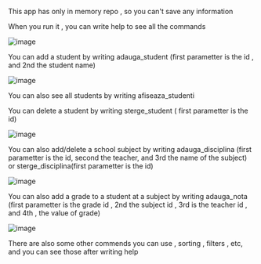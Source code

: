 This app has only in memory repo , so you can't save any information

When you run it , you can write help to see all the commands

![image](https://github.com/AndreiAvram003/Python-Project---Student-Gradebook/assets/132280624/da512879-7db4-4cba-9642-fdafbe22371f)

You can add a student by writing adauga_student (first parametter is the id , and 2nd the student name)

![image](https://github.com/AndreiAvram003/Python-Project---Student-Gradebook/assets/132280624/c6a942c6-b691-448e-b7e3-662e8025595e)

You can also see all students by writing afiseaza_studenti

You can delete a student by writing sterge_student ( first parametter is the id) 

![image](https://github.com/AndreiAvram003/Python-Project---Student-Gradebook/assets/132280624/02138047-4e79-400d-b522-5c3283f9423e)

You can also add/delete a school subject by writing adauga_disciplina (first parametter is the id, second the teacher, and 3rd the name of the subject) or sterge_disciplina(first parametter is the id)

![image](https://github.com/AndreiAvram003/Python-Project---Student-Gradebook/assets/132280624/69050c9f-78e4-4bb8-9618-a46baff0fc80)

You can also add a grade to a student at a subject by writing adauga_nota (first parametter is the grade id , 2nd the subject id , 3rd is the teacher id , and 4th , the value of grade)

![image](https://github.com/AndreiAvram003/Python-Project---Student-Gradebook/assets/132280624/ddfa6a9e-0546-45d7-9ad3-2f2c5ef72885)

There are also some other commends you can use , sorting , filters , etc, and you can see those after writing help




